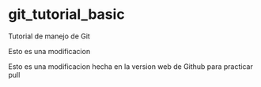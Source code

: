 # git_tutorial_basic
Tutorial de manejo de Git


Esto es una modificacion

Esto es una modificacion hecha en la version web de Github para practicar pull
